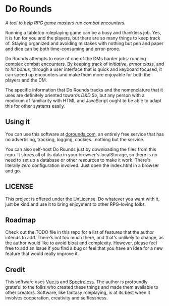# Do Rounds
_A tool to help RPG game masters run combat encounters._

Running a tabletop roleplaying game can be a busy and thankless job. Yes, it is fun for
you and the players, but there are so many things to keep track of. Staying organized
and avoiding mistakes with nothing but pen and paper and dice can be both time-consuming
and error-prone.

Do Rounds attempts to ease of one of the DMs harder jobs: running complex
combat encounters. By keeping track of _initiative_, _armor class_, and _to hit bonus_,
through a user interface that is quick and keyboard focused, it can speed up encounters
and make them more enjoyable for both the players and the DM.

The specific information that Do Rounds tracks and the nomenclature that it uses are
definitely oriented towards _D&D 5e_, but any person with a modicum of familiarity with
HTML and JavaScript ought to be able to adapt this for other systems easily.

## Using it
You can use this software at [dorounds.com](https://dorounds.com), an entirely free
service that has no advertising, tracking, logging, cookies...nothing but the service.

You can also self-host Do Rounds just by downloading the files from this repo. It stores
all of its data in your browser's localStorage, so there is no need to set up a database
or other resources to make it work. There's literally _zero_ configuration involved. Just
open the index.html in a browser and go.

## LICENSE
This project is offered under the UnLicense. Do whatever you want with it, just be kind
and use it to bring enjoyment to other RPG-loving folks.

## Roadmap
Check out the TODO file in this repo for a list of features that the author intends to add. There's not too much there, and that's unlikely to change, as the author would like to avoid bloat and complexity. However, please feel free to add an Issue if you find a bug or feel that you have an idea for a new feature that would really improve it.

## Credit
This software uses [Vue.js](https://vuejs.org/) and [Spectre.css](https://picturepan2.github.io/spectre/index.html). The author is profoundly grateful to the folks who created these things
and made them available to other creators. Software, like fantasy roleplaying, is at its best when
it involves cooperation, creativity and selflessness. 
